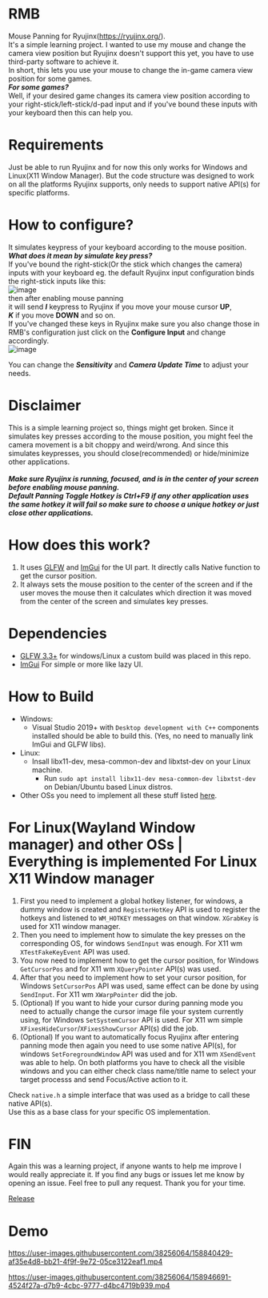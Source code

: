 # RMB
Mouse Panning for Ryujinx(https://ryujinx.org/).<br/>
It's a simple learning project. I wanted to use my mouse and change the camera view position but Ryujinx doesn't support this yet, you have to use third-party software to achieve it.<br/>
In short, this lets you use your mouse to change the in-game camera view position for some games.<br/>
**_For some games?_**<br/>
Well, if your desired game changes its camera view position according to your right-stick/left-stick/d-pad input and if you've bound these inputs with your keyboard then this can help you.

# Requirements
Just be able to run Ryujinx and for now this only works for Windows and Linux(X11 Window Manager).
But the code structure was designed to work on all the platforms Ryujinx supports, only needs to support native API(s) for specific platforms.

# How to configure?
It simulates keypress of your keyboard according to the mouse position.<br/>
**_What does it mean by simulate key press?_**<br/>
If you've bound the right-stick(Or the stick which changes the camera) inputs with your keyboard eg. the default Ryujinx input configuration binds the right-stick inputs like this:<br/>
![image](https://i.ibb.co/CbptV6w/image.png)<br/>
then after enabling mouse panning<br/>
it will send **_I_** keypress to Ryujinx if you move your mouse cursor **UP**,<br/>
**_K_** if you move **DOWN** and so on.<br/>
If you've changed these keys in Ryujinx make sure you also change those in RMB's configuration just click on the **Configure Input** and change accordingly.<br/>
![image](https://i.ibb.co/r4Qjnyr/image.png)<br/>

You can change the **_Sensitivity_** and **_Camera Update Time_** to adjust your needs.

# Disclaimer
This is a simple learning project so, things might get broken. Since it simulates key presses according to the mouse position, you might feel the camera movement is a bit choppy and weird/wrong. And since this simulates keypresses, you should close(recommended) or hide/minimize other applications.<br/><br/>
**_Make sure Ryujinx is running, focused, and is in the center of your screen before enabling mouse panning._**<br/>
**_Default Panning Toggle Hotkey is Ctrl+F9 if any other application uses the same hotkey it will fail so make sure to choose a unique hotkey or just close other applications._**

# How does this work?
1. It uses [GLFW](https://www.glfw.org/) and [ImGui](https://github.com/ocornut/imgui) for the UI part. It directly calls Native function to get the cursor position.
2. It always sets the mouse position to the center of the screen and if the user moves the mouse then it calculates which direction it was moved from the center of the screen and simulates key presses.

# Dependencies
* [GLFW 3.3+](https://github.com/glfw/glfw/) for windows/Linux a custom build was placed in this repo.
* [ImGui](https://github.com/ocornut/imgui) For simple or more like lazy UI.

# How to Build
* Windows: 
  - Visual Studio 2019+ with `Desktop development with C++` components installed should be able to build this. (Yes, no need to manually link ImGui and GLFW libs).
* Linux:
  - Insall libx11-dev, mesa-common-dev and libxtst-dev on your Linux machine.
    - Run `sudo apt install libx11-dev mesa-common-dev libxtst-dev` on Debian/Ubuntu based Linux distros.
* Other OSs you need to implement all these stuff listed [here](#for-linuxwayland-window-manager-and-other-oss--everything-is-implemented-for-linux-x11-window-manager).

# For Linux(Wayland Window manager) and other OSs | Everything is implemented For Linux X11 Window manager
1. First you need to implement a global hotkey listener, for windows, a dummy window is created and `RegisterHotKey` API is used to register the hotkeys and listened to `WM_HOTKEY` messages on that window. `XGrabKey` is used for X11 window manager.
2. Then you need to implement how to simulate the key presses on the corresponding OS, for windows `SendInput` was enough. For X11 wm `XTestFakeKeyEvent` API was used.
3. You now need to implement how to get the cursor position, for Windows `GetCursorPos` and for X11 wm `XQueryPointer` API(s) was used.
4. After that you need to implement how to set your cursor position, for Windows `SetCursorPos` API was used, same effect can be done by using `SendInput`. For X11 wm `XWarpPointer` did the job.
5. (Optional) If you want to hide your cursor during panning mode you need to actually change the cursor image file your system currently using, for Windows `SetSystemCursor` API is used. For X11 wm simple `XFixesHideCursor`/`XFixesShowCursor` API(s) did the job.
6. (Optional) If you want to automatically focus Ryujinx after entering panning mode then again you need to use some native API(s), for windows `SetForegroundWindow` API was used and for X11 wm `XSendEvent` was able to help. On both platforms you have to check all the visible windows and you can either check class name/title name to select your target processs and send Focus/Active action to it.

Check `native.h` a simple interface that was used as a bridge to call these native API(s).<br/>
Use this as a base class for your specific OS implementation.

# FIN
Again this was a learning project, if anyone wants to help me improve I would really appreciate it. If you find any bugs or issues let me know by opening an issue. Feel free to pull any request. Thank you for your time.<br/>

[Release](https://github.com/IamSanjid/RMB/releases/tag/1.0.0)

# Demo

https://user-images.githubusercontent.com/38256064/158840429-af35e4d8-bb21-4f9f-9e72-05ce3122eaf1.mp4


https://user-images.githubusercontent.com/38256064/158946691-4524f27a-d7b9-4cbc-9777-d4bc4719b939.mp4

